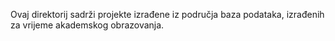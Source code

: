 Ovaj direktorij sadrži projekte izrađene iz područja baza podataka, izrađenih za vrijeme akademskog obrazovanja.
